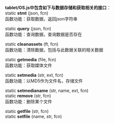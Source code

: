 **tablet/OS.js中包含如下与数据存储和获取相关的接口**：  
static **stmt** (json, fcn)  
函数功能：获取数据，返回json字符串 

static **query** (json, fcn)  
函数功能：查询数据，查询数据是否存在

static **cleanassets** (ft, fcn)  
函数功能：清除数据，包括与此数据关联的相关数据

static **getmedia** (file, fcn)  
函数功能：获取媒体文件

static **setmedia** (str, ext, fcn)  
函数功能：以MD5作为文件名，存储文件  

static **setmedianame** (str, name, ext, fcn)  
static **remove** (str, fcn)  
函数功能：删除某个文件

static **getfile** (str, fcn)  
static **setfile** (name, str, fcn) 